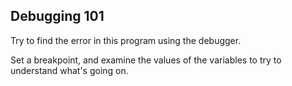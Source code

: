 ## Debugging 101

Try to find the error in this program using the debugger.

Set a breakpoint, and examine the values of the variables to try to understand what's going on.